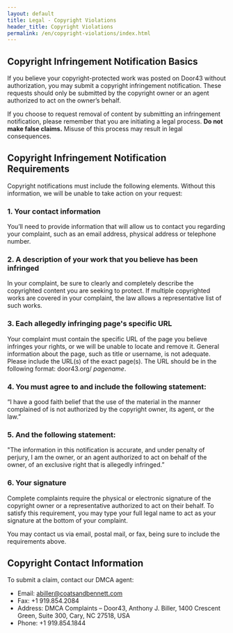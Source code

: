 ```yaml
---
layout: default
title: Legal - Copyright Violations
header_title: Copyright Violations
permalink: /en/copyright-violations/index.html
---
```

## Copyright Infringement Notification Basics

If you believe your copyright-protected work was posted on Door43 without authorization, you may submit a copyright infringement notification. These requests should only be submitted by the copyright owner or an agent authorized to act on the owner’s behalf.

If you choose to request removal of content by submitting an infringement notification, please remember that you are initiating a legal process. **Do not make false claims.** Misuse of this process may result in legal consequences.

## Copyright Infringement Notification Requirements

Copyright notifications must include the following elements. Without this information, we will be unable to take action on your request:

### 1. Your contact information

You’ll need to provide information that will allow us to contact you regarding your complaint, such as an email address, physical address or telephone number.

### 2. A description of your work that you believe has been infringed

In your complaint, be sure to clearly and completely describe the copyrighted content you are seeking to protect. If multiple copyrighted works are covered in your complaint, the law allows a representative list of such works.

### 3. Each allegedly infringing page's specific URL

Your complaint must contain the specific URL of the page you believe infringes your rights, or we will be unable to locate and remove it. General information about the page, such as title or username, is not adequate. Please include the URL(s) of the exact page(s). The URL should be in the following format: door43.org/ *pagename*.

### 4. You must agree to and include the following statement:

“I have a good faith belief that the use of the material in the manner complained of is not authorized by the copyright owner, its agent, or the law.”

### 5. And the following statement:

"The information in this notification is accurate, and under penalty of perjury, I am the owner, or an agent authorized to act on behalf of the owner, of an exclusive right that is allegedly infringed.”

### 6. Your signature

Complete complaints require the physical or electronic signature of the copyright owner or a representative authorized to act on their behalf. To satisfy this requirement, you may type your full legal name to act as your signature at the bottom of your complaint.

You may contact us via email, postal mail, or fax, being sure to include the requirements above.

## Copyright Contact Information

To submit a claim, contact our DMCA agent:

* Email: [abiller@coatsandbennett.com](mailto:abiller@coatsandbennett.com)
* Fax: +1 919.854.2084
* Address: DMCA Complaints – Door43, Anthony J. Biller, 1400 Crescent Green, Suite 300, Cary, NC 27518, USA
* Phone: +1 919.854.1844
